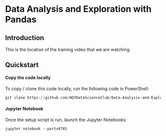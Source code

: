 # Data Analysis and Exploration with Pandas


## Introduction

This is the location of the training video that we are watching.

## Quickstart


#### Copy the code locally

To copy / clone this code locally,
run the following code in PowerShell:

```PowerShell
git clone https://github.com/HQYDataScienceClub/Data-Analysis-and-Exploration-with-Pandas.git

```

#### Jupyter Notebook

Once the setup script is run, launch the Jupyter Notebooks:
```
jupyter notebook --port=8765
```
